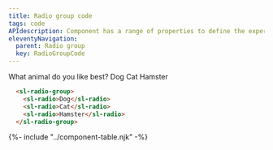 ```yaml
---
title: Radio group code
tags: code
APIdescription: Component has a range of properties to define the experience in different use cases.
eleventyNavigation:
  parent: Radio group
  key: RadioGroupCode
---
```


<section class="no-heading">

<div class="ds-example">

  <sl-label for="radio-group">What animal do you like best?</sl-label>
  <sl-radio-group id="radio-group">
    <sl-radio>Dog</sl-radio>
    <sl-radio>Cat</sl-radio>
    <sl-radio>Hamster</sl-radio>
  </sl-radio-group>

</div>

<div class="ds-code">

  ```html 
    <sl-radio-group>
      <sl-radio>Dog</sl-radio>
      <sl-radio>Cat</sl-radio>
      <sl-radio>Hamster</sl-radio>
    </sl-radio-group>
  ```

</div>

</section>

{%- include "../component-table.njk" -%}
